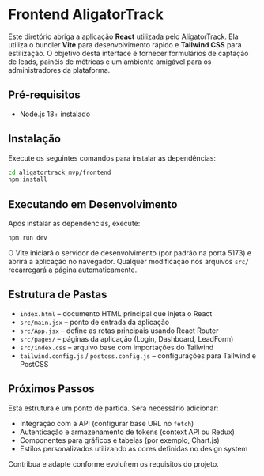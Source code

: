 # Frontend AligatorTrack

Este diretório abriga a aplicação **React** utilizada pelo AligatorTrack.
Ela utiliza o bundler **Vite** para desenvolvimento rápido e **Tailwind CSS**
para estilização. O objetivo desta interface é fornecer formulários de
captação de leads, painéis de métricas e um ambiente amigável para os
administradores da plataforma.

## Pré‑requisitos

- Node.js 18+ instalado

## Instalação

Execute os seguintes comandos para instalar as dependências:

```bash
cd aligatortrack_mvp/frontend
npm install
```

## Executando em Desenvolvimento

Após instalar as dependências, execute:

```bash
npm run dev
```

O Vite iniciará o servidor de desenvolvimento (por padrão na porta 5173) e
abrirá a aplicação no navegador. Qualquer modificação nos arquivos
`src/` recarregará a página automaticamente.

## Estrutura de Pastas

- `index.html` – documento HTML principal que injeta o React
- `src/main.jsx` – ponto de entrada da aplicação
- `src/App.jsx` – define as rotas principais usando React Router
- `src/pages/` – páginas da aplicação (Login, Dashboard, LeadForm)
- `src/index.css` – arquivo base com importações do Tailwind
- `tailwind.config.js` / `postcss.config.js` – configurações para Tailwind e PostCSS

## Próximos Passos

Esta estrutura é um ponto de partida. Será necessário adicionar:

- Integração com a API (configurar base URL no `fetch`)
- Autenticação e armazenamento de tokens (context API ou Redux)
- Componentes para gráficos e tabelas (por exemplo, Chart.js)
- Estilos personalizados utilizando as cores definidas no design system

Contribua e adapte conforme evoluírem os requisitos do projeto.